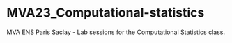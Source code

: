 # MVA23_Computational-statistics

MVA ENS Paris Saclay - Lab sessions for the Computational Statistics class.
